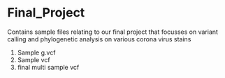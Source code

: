 # Final_Project
Contains sample files relating to our final project that focusses on variant calling and phylogenetic analysis on various corona virus stains
1. Sample g.vcf
2. Sample vcf
3. final multi sample vcf


